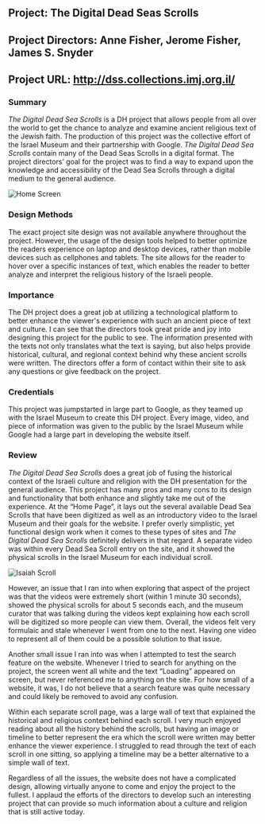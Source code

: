 ## Project: The Digital Dead Seas Scrolls
## Project Directors: Anne Fisher, Jerome Fisher, James S. Snyder
## Project URL: http://dss.collections.imj.org.il/

### Summary
_The Digital Dead Sea Scrolls_ is a DH project that allows people from all over the world to get the chance to analyze and examine ancient religious text of the Jewish faith. The production of this project was the collective effort of the Israel Museum and their partnership with Google. _The Digital Dead Sea Scrolls_ contain many of the Dead Seas Scrolls in a digital format. The project directors’ goal for the project was to find a way to expand upon the knowledge and accessibility of the Dead Sea Scrolls through a digital medium to the general audience.

![Home Screen](https://bryan-atanacio.github.io/bryan-atanacio-CNU/images/Scroll.JPG)

### Design Methods
The exact project site design was not available anywhere throughout the project. However, the usage of the design tools helped to better optimize the readers experience on laptop and desktop devices, rather than mobile devices such as cellphones and tablets. The site allows for the reader to hover over a specific instances of text, which enables the reader to better analyze and interpret the religious history of the Israeli people.

### Importance
The DH project does a great job at utilizing a technological platform to better enhance the viewer's experience with such an ancient piece of text and culture. I can see that the directors took great pride and joy into designing this project for the public to see. The information presented with the texts not only translates what the text is saying, but also helps provide historical, cultural, and regional context behind why these ancient scrolls were written. The directors offer a form of contact within their site to ask any questions or give feedback on the project.

### Credentials
This project was jumpstarted in large part to Google, as they teamed up with the Israel Museum to create this DH project. Every image, video, and piece of information was given to the public by the Israel Museum while Google had a large part in developing the website itself.

### Review
_The Digital Dead Sea Scrolls_ does a great job of fusing the historical context of the Israeli culture and religion with the DH presentation for the general audience. This project has many pros and many cons to its design and functionality that both enhance and slightly take me out of the experience.
At the “Home Page”, it lays out the several available Dead Sea Scrolls that have been digitized as well as an introductory video to the Israel Museum and their goals for the website. I prefer overly simplistic, yet functional design work when it comes to these types of sites and _The Digital Dead Sea Scrolls_ definitely delivers in that regard. A separate video was within every Dead Sea Scroll entry on the site, and it showed the physical scrolls in the Israel Museum for each individual scroll.

![Isaiah Scroll](https://bryan-atanacio.github.io/bryan-atanacio-CNU/images/Isaiah.JPG)

However, an issue that I ran into when exploring that aspect of the project was that the videos were extremely short (within 1 minute 30 seconds), showed the physical scrolls for about 5 seconds each, and the museum curator that was talking during the videos kept explaining how each scroll will be digitized so more people can view them. Overall, the videos felt very formulaic and stale whenever I went from one to the next. Having one video to represent all of them could be a possible solution to that issue.

Another small issue I ran into was when I attempted to test the search feature on the website. Whenever I tried to search for anything on the project, the screen went all white and the text “Loading” appeared on screen, but never referenced me to anything on the site. For how small of a website, it was, I do not believe that a search feature was quite necessary and could likely be removed to avoid any confusion.

Within each separate scroll page, was a large wall of text that explained the historical and religious context behind each scroll. I very much enjoyed reading about all the history behind the scrolls, but having an image or timeline to better represent the era which the scroll were written may better enhance the viewer experience. I struggled to read through the text of each scroll in one sitting, so applying a timeline may be a better alternative to a simple wall of text.

Regardless of all the issues, the website does not have a complicated design, allowing virtually anyone to come and enjoy the project to the fullest. I applaud the efforts of the directors to develop such an interesting project that can provide so much information about a culture and religion that is still active today.
